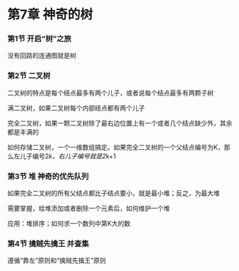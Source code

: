 第7章 神奇的树
===

### 第1节 开启“树”之旅

没有回路的连通图就是树

### 第2节 二叉树

二叉树的特点是每个结点最多有两个儿子，或者说每个结点最多有两颗子树

满二叉树，如果二叉树每个内部结点都有两个儿子

完全二叉树，如果一颗二叉树除了最右边位置上有一个或者几个结点缺少外，其余都是丰满的

如何存储二叉树，一个一维数组搞定。如果完全二叉树的一个父结点编号为K，那么左儿子编号2*k，右儿子编号就是2*k+1

### 第3节 堆 神奇的优先队列

如果完全二叉树的所有父结点都比子结点要小，就是最小堆；反之，为最大堆

需要掌握，给堆添加或者删除一个元素后，如何维护一个堆

应用：堆排序；如何求一个数列中第K大的数

### 第4节 擒贼先擒王 并查集

遵循“靠左”原则和“擒贼先擒王”原则
